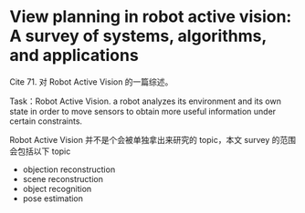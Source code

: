 # View planning in robot active vision: A survey of systems, algorithms, and applications
Cite 71. 对 Robot Active Vision 的一篇综述。

Task：Robot Active Vision. a robot analyzes its environment and its own state in order to move sensors to obtain more useful information under certain constraints.

Robot Active Vision 并不是个会被单独拿出来研究的 topic，本文 survey 的范围会包括以下 topic
- objection reconstruction
- scene reconstruction
- object recognition
- pose estimation